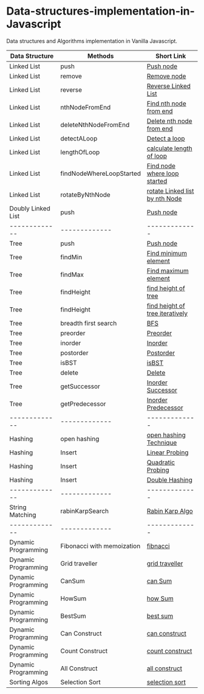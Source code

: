 # Data-structures-implementation-in-Javascript
Data structures and Algorithms implementation in Vanilla Javascript.

| Data Structure  | Methods | Short Link |
| ------------- | ------------- | ------------- |
| Linked List  | push  | [Push node](https://github.com/vishwa9/Data-structures-implementation-in-Javascript/blob/master/src/LinkedList.js#L7) |
| Linked List  | remove  | [Remove node](https://github.com/vishwa9/Data-structures-implementation-in-Javascript/blob/master/src/LinkedList.js#L24) |
| Linked List  | reverse | [Reverse Linked List](https://github.com/vishwa9/Data-structures-implementation-in-Javascript/blob/master/src/LinkedList.js#L47) |
| Linked List  | nthNodeFromEnd | [Find nth node from end](https://github.com/vishwa9/Data-structures-implementation-in-Javascript/blob/master/src/LinkedList.js#L63) |
| Linked List  | deleteNthNodeFromEnd | [Delete nth node from end](https://github.com/vishwa9/Data-structures-implementation-in-Javascript/blob/master/src/LinkedList.js#L85) |
| Linked List | detectALoop | [Detect a loop](https://github.com/vishwa9/Data-structures-implementation-in-Javascript/blob/master/src/LinkedList.js#L120) |
| Linked List | lengthOfLoop | [calculate length of loop](https://github.com/vishwa9/Data-structures-implementation-in-Javascript/blob/master/src/LinkedList.js#L140) |
| Linked List | findNodeWhereLoopStarted | [Find node where loop started](https://github.com/vishwa9/Data-structures-implementation-in-Javascript/blob/master/src/LinkedList.js#L156) |
| Linked List | rotateByNthNode | [rotate Linked list by nth Node](https://github.com/vishwa9/Data-structures-implementation-in-Javascript/blob/master/src/LinkedList.js#L175) |
| Doubly Linked List | push | [Push node](https://github.com/vishwa9/Data-structures-implementation-in-Javascript/blob/master/src/LinkedList.js#L203) |
| ------------- | ------------- | ------------- |
| Tree | push | [Push node](https://github.com/vishwa9/Data-structures-implementation-in-Javascript/blob/master/src/tree.js#L13) |
| Tree | findMin | [Find minimum element](https://github.com/vishwa9/Data-structures-implementation-in-Javascript/blob/master/src/tree.js#L38) |
| Tree | findMax | [Find maximum element](https://github.com/vishwa9/Data-structures-implementation-in-Javascript/blob/master/src/tree.js#L49) |
| Tree | findHeight | [find height of tree](https://github.com/vishwa9/Data-structures-implementation-in-Javascript/blob/master/src/tree.js#L60) |
| Tree | findHeight | [find height of tree iteratively](https://github.com/vishwa9/Data-structures-implementation-in-Javascript/blob/master/src/tree.js#L68) |
| Tree | breadth first search | [BFS](https://github.com/vishwa9/Data-structures-implementation-in-Javascript/blob/master/src/tree.js#L97) |
| Tree | preorder | [Preorder](https://github.com/vishwa9/Data-structures-implementation-in-Javascript/blob/master/src/tree.js#L116) |
| Tree | inorder | [Inorder](https://github.com/vishwa9/Data-structures-implementation-in-Javascript/blob/master/src/tree.js#L126) |
| Tree | postorder | [Postorder](https://github.com/vishwa9/Data-structures-implementation-in-Javascript/blob/master/src/tree.js#L126) |
| Tree | isBST | [isBST](https://github.com/vishwa9/Data-structures-implementation-in-Javascript/blob/master/src/tree.js#L146) |
| Tree | delete | [Delete](https://github.com/vishwa9/Data-structures-implementation-in-Javascript/blob/master/src/tree.js#L165) |
| Tree | getSuccessor | [Inorder Successor](https://github.com/vishwa9/Data-structures-implementation-in-Javascript/blob/master/src/tree.js#L208) |
| Tree | getPredecessor | [Inorder Predecessor](https://github.com/vishwa9/Data-structures-implementation-in-Javascript/blob/master/src/tree.js#L232) |
| ------------- | ------------- | ------------- |
| Hashing | open hashing | [open hashing Technique](https://github.com/vishwa9/Data-structures-implementation-in-Javascript/blob/master/src/HashTables.js#L16) |
| Hashing | Insert | [Linear Probing](https://github.com/vishwa9/Data-structures-implementation-in-Javascript/blob/master/src/HashTables.js#L57) |
| Hashing | Insert | [Quadratic Probing](https://github.com/vishwa9/Data-structures-implementation-in-Javascript/blob/master/src/HashTables.js#L92) |
| Hashing | Insert | [Double Hashing](https://github.com/vishwa9/Data-structures-implementation-in-Javascript/blob/master/src/HashTables.js#L132) |
| ------------- | ------------- | ------------- |
| String Matching | rabinKarpSearch | [Rabin Karp Algo](https://github.com/vishwa9/Data-structures-implementation-in-Javascript/blob/master/src/stringMatching/RabinKarpAlgorithm.js#L1) |
| ------------- | ------------- | ------------- |
| Dynamic Programming | Fibonacci with memoization | [fibnacci](https://github.com/vishwa9/Data-structures-implementation-in-Javascript/blob/master/src/dynamicProgramming/Dynamic-programming.js#L13) |
| Dynamic Programming | Grid traveller | [grid traveller](https://github.com/vishwa9/Data-structures-implementation-in-Javascript/blob/master/src/dynamicProgramming/Dynamic-programming.js#L21) |
| Dynamic Programming | CanSum | [can Sum](https://github.com/vishwa9/Data-structures-implementation-in-Javascript/blob/master/src/dynamicProgramming/Dynamic-programming.js#L50) |
| Dynamic Programming | HowSum | [how Sum](https://github.com/vishwa9/Data-structures-implementation-in-Javascript/blob/master/src/dynamicProgramming/Dynamic-programming.js#L74) |
| Dynamic Programming | BestSum | [best sum](https://github.com/vishwa9/Data-structures-implementation-in-Javascript/blob/master/src/dynamicProgramming/Dynamic-programming.js#L115) |
| Dynamic Programming | Can Construct | [can construct](https://github.com/vishwa9/Data-structures-implementation-in-Javascript/blob/master/src/dynamicProgramming/Dynamic-programming.js#L168)|
| Dynamic Programming | Count Construct | [count construct](https://github.com/vishwa9/Data-structures-implementation-in-Javascript/blob/master/src/dynamicProgramming/Dynamic-programming.js#L194)|
| Dynamic Programming | All Construct | [all construct](https://github.com/vishwa9/Data-structures-implementation-in-Javascript/blob/master/src/dynamicProgramming/Dynamic-programming.js#L221)|
| Sorting Algos | Selection Sort | [selection sort](https://github.com/vishwa9/Data-structures-implementation-in-Javascript/blob/master/src/sorting/Selection-Sort.js) | 

